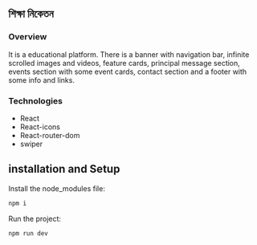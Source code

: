 ## শিক্ষা নিকেতন

### Overview
It is a educational platform. There is a banner with navigation bar, infinite scrolled images and videos, feature cards, principal message section, events section with some event cards, contact section and a footer with some info and links.

### Technologies
- React
- React-icons
- React-router-dom
- swiper

## installation and Setup
Install the node_modules file:
```bash
npm i 
```
Run the project:
```bash
npm run dev
```